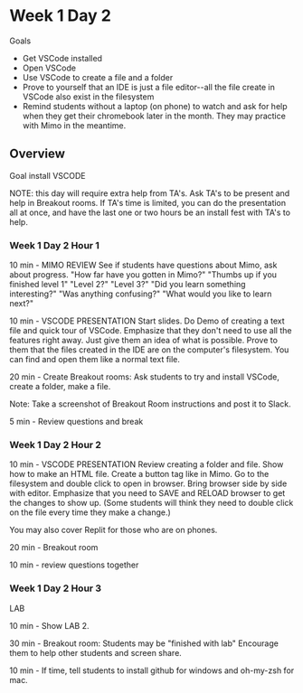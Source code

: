 # Week 1 Day 2

Goals

* Get VSCode installed
* Open VSCode
* Use VSCode to create a file and a folder
* Prove to yourself that an IDE is just a file editor--all the file create in VSCode also exist in the filesystem
* Remind students without a laptop (on phone) to watch and ask for help when they get their chromebook later in the month. They may practice with Mimo in the meantime.

## Overview

Goal install VSCODE

NOTE: this day will require extra help from TA's. Ask TA's to be present and help in Breakout rooms. If TA's time is limited, you can do the presentation all at once, and have the last one or two hours be an install fest with TA's to help.

### Week 1 Day 2 Hour 1

10 min - MIMO REVIEW See if students have questions about Mimo, ask about progress. "How far have you gotten in Mimo?" "Thumbs up if you finished level 1" "Level 2?" "Level 3?" "Did you learn something interesting?" "Was anything confusing?" "What would you like to learn next?"

10 min - VSCODE PRESENTATION Start slides. Do Demo of creating a text file and quick tour of VSCode. Emphasize that they don't need to use all the features right away. Just give them an idea of what is possible. Prove to them that the files created in the IDE are on the computer's filesystem. You can find and open them like a normal text file.

20 min - Create Breakout rooms: Ask students to try and install VSCode, create a folder, make a file.

Note: Take a screenshot of Breakout Room instructions and post it to Slack.

5 min - Review questions and break

### Week 1 Day 2 Hour 2

10 min - VSCODE PRESENTATION Review creating a folder and file. Show how to make an HTML file. Create a button tag like in Mimo. Go to the filesystem and double click to open in browser. Bring browser side by side with editor. Emphasize that you need to SAVE and RELOAD browser to get the changes to show up. (Some students will think they need to double click on the file every time they make a change.)

You may also cover Replit for those who are on phones.

20 min - Breakout room

10 min - review questions together

### Week 1 Day 2 Hour 3

LAB

10 min - Show LAB 2.

30 min - Breakout room: Students may be "finished with lab" Encourage them to help other students and screen share.

10 min - If time, tell students to install github for windows and oh-my-zsh for mac.
